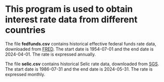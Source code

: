 # This program is used to obtain interest rate data from different countries

The file **fedfunds.csv** contains historical effective federal funds rate data, downloaded from [FRED](https://fred.stlouisfed.org/series/FEDFUNDS). The start date is 1954-07-01 and the end date is 2024-04-01. The rate is expressed annually.

The file **selic.csv** contains historical Selic rate data, downloaded from [SGS](https://www3.bcb.gov.br/sgspub/localizarseries/localizarSeries.do?method=prepararTelaLocalizarSeries). The start date is 1986-07-31 and the end date is 2024-05-31. The rate is expressed monthly.